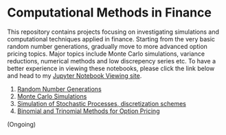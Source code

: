 # Computational Methods in Finance 
This repository contains projects focusing on investigating simulations and computational techniques applied in finance. Starting from the very basic random number generations, gradually move to more advanced option pricing topics. Major topics include Monte Carlo simulations, variance reductions, numerical methods and low discrepency series etc. To have a better experience in viewing these notebooks, please click the link below and head to my [Jupyter Notebook Viewing site](http://nbviewer.jupyter.org/github/chenbowen184/Computational_Methods_in_Finance/tree/master/flush_cache=true).

1. [Random Number Generations](http://nbviewer.jupyter.org/github/chenbowen184/Computational_Methods_in_Finance/blob/master/Project%201%20-%20Random%20Number%20Generations.ipynb)
2. [Monte Carlo Simulations](http://nbviewer.jupyter.org/github/chenbowen184/Computational_Methods_in_Finance/blob/master/Project%202%20-%20Monte%20Carlo%20Simulations.ipynb)
3. [Simulation of Stochastic Processes, discretization schemes ](http://nbviewer.jupyter.org/github/chenbowen184/Computational_Methods_in_Finance/blob/master/Project%203%20-%20Simulations%20of%20Stochastic%20Processes%20.ipynb)
4. [Binomial and Trinomial Methods for Option Pricing](http://nbviewer.jupyter.org/github/chenbowen184/Computational_Methods_in_Finance/blob/master/Project%204%20-%20Binomial%20and%20Trinomial%20Model.ipynb)

(Ongoing)
